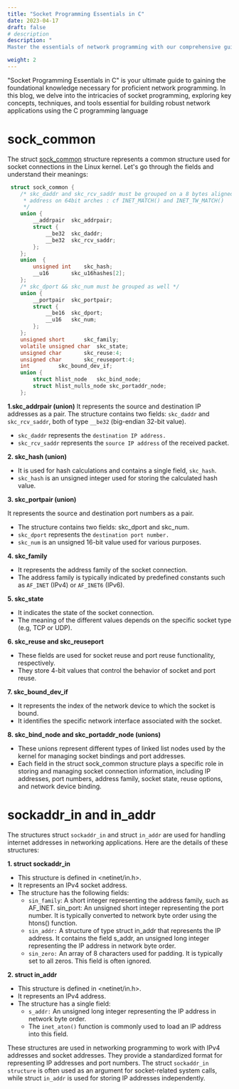 ```yaml
---
title: "Socket Programming Essentials in C"
date: 2023-04-17
draft: false
# description
description: "
Master the essentials of network programming with our comprehensive guide on socket programming in C. Unravel the intricacies of socket communication, gain prerequisite knowledge, and unleash the full potential of network applications. Start your journey to becoming a proficient network programmer today."

weight: 2
---
```


"Socket Programming Essentials in C" is your ultimate guide to gaining the foundational knowledge necessary for proficient network programming. In this blog, we delve into the intricacies of socket programming, exploring key concepts, techniques, and tools essential for building robust network applications using the C programming language

# sock_common

The struct [sock_common](https://elixir.bootlin.com/linux/v3.12/source/include/net/sock.h) structure represents a common structure used for socket connections in the Linux kernel. Let's go through the fields and understand their meanings:

```C
 struct sock_common {
	/* skc_daddr and skc_rcv_saddr must be grouped on a 8 bytes aligned
	 * address on 64bit arches : cf INET_MATCH() and INET_TW_MATCH()
	 */
	union {
		__addrpair	skc_addrpair;
		struct {
			__be32	skc_daddr;
			__be32	skc_rcv_saddr;
		};
	};
	union  {
		unsigned int	skc_hash;
		__u16		skc_u16hashes[2];
	};
	/* skc_dport && skc_num must be grouped as well */
	union {
		__portpair	skc_portpair;
		struct {
			__be16	skc_dport;
			__u16	skc_num;
		};
	};
	unsigned short		skc_family;
	volatile unsigned char	skc_state;
	unsigned char		skc_reuse:4;
	unsigned char		skc_reuseport:4;
	int			skc_bound_dev_if;
	union {
		struct hlist_node	skc_bind_node;
		struct hlist_nulls_node skc_portaddr_node;
	};
```

**1.skc_addrpair (union)**
It represents the source and destination IP addresses as a pair.
The structure contains two fields: `skc_daddr` and `skc_rcv_saddr`, both of type `__be32` (big-endian 32-bit value).
 * `skc_daddr` represents the `destination IP address.`
 * `skc_rcv_saddr` represents the `source IP address` of the received packet.

**2. skc_hash (union)**

* It is used for hash calculations and contains a single field, `skc_hash`.
* `skc_hash` is an unsigned integer used for storing the calculated hash value.

**3. skc_portpair (union)**

It represents the source and destination port numbers as a pair.

* The structure contains two fields: skc_dport and skc_num.
* `skc_dport` represents the `destination port number.`
* `skc_num` is an unsigned 16-bit value used for various purposes.

**4. skc_family**

* It represents the address family of the socket connection.
* The address family is typically indicated by predefined constants such as `AF_INET` (IPv4) or `AF_INET6` (IPv6).

**5. skc_state**

* It indicates the state of the socket connection.
* The meaning of the different values depends on the specific socket type (e.g, TCP or UDP).

**6. skc_reuse and skc_reuseport**

* These fields are used for socket reuse and port reuse functionality, respectively.
* They store 4-bit values that control the behavior of socket and port reuse.

**7. skc_bound_dev_if**

* It represents the index of the network device to which the socket is bound.
* It identifies the specific network interface associated with the socket.

**8. skc_bind_node and skc_portaddr_node (unions)**

* These unions represent different types of linked list nodes used by the kernel for managing socket bindings and port addresses.
* Each field in the struct sock_common structure plays a specific role in storing and managing socket connection information, including IP addresses, port numbers, address family, socket state, reuse options, and network device binding.

# sockaddr_in and in_addr

The structures struct `sockaddr_in` and struct `in_addr` are used for handling internet addresses in networking applications. Here are the details of these structures:

**1. struct sockaddr_in**

* This structure is defined in <netinet/in.h>.
* It represents an IPv4 socket address.
* The structure has the following fields:
  * `sin_family`: A short integer representing the address family, such as AF_INET.
sin_port: An unsigned short integer representing the port number. It is typically converted to network byte order using the htons() function.
  * `sin_addr:` A structure of type struct in_addr that represents the IP address. It contains the field s_addr, an unsigned long integer representing the IP address in network byte order.
  * `sin_zero:` An array of 8 characters used for padding. It is typically set to all zeros. This field is often ignored.


**2. struct in_addr**

* This structure is defined in <netinet/in.h>.
* It represents an IPv4 address.
* The structure has a single field:
  * `s_addr:` An unsigned long integer representing the IP address in network byte order. 
  * The `inet_aton()` function is commonly used to load an IP address into this field.

These structures are used in networking programming to work with IPv4 addresses and socket addresses. They provide a standardized format for representing IP addresses and port numbers. The struct `sockaddr_in structure` is often used as an argument for socket-related system calls, while struct `in_addr` is used for storing IP addresses independently.

